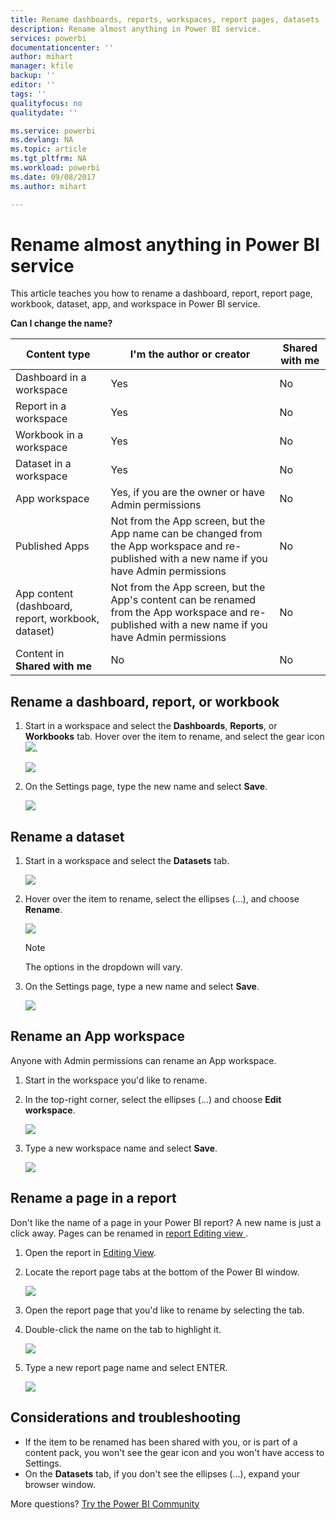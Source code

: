 ```yaml
---
title: Rename dashboards, reports, workspaces, report pages, datasets
description: Rename almost anything in Power BI service.
services: powerbi
documentationcenter: ''
author: mihart
manager: kfile
backup: ''
editor: ''
tags: ''
qualityfocus: no
qualitydate: ''

ms.service: powerbi
ms.devlang: NA
ms.topic: article
ms.tgt_pltfrm: NA
ms.workload: powerbi
ms.date: 09/08/2017
ms.author: mihart

---
```

# Rename almost anything in Power BI service
This article teaches you how to rename a dashboard, report, report page, workbook, dataset, app, and workspace in Power BI service.

**Can I change the name?**

| Content type | I'm the author or creator | Shared with me |
| --- | --- | --- |
| Dashboard in a workspace |Yes |No |
| Report in a workspace |Yes |No |
| Workbook in a workspace |Yes |No |
| Dataset in a workspace |Yes |No |
| App workspace |Yes, if you are the owner or have Admin permissions |No |
| Published Apps |Not from the App screen, but the App name can be changed from the App workspace and re-published with a new name if you have Admin permissions |No |
| App content (dashboard, report, workbook, dataset) |Not from the App screen, but the App's content can be renamed from the App workspace and re-published with a new name if you have Admin permissions |No |
| Content in **Shared with me** |No |No |

## Rename a dashboard, report, or workbook
1. Start in a workspace and select the **Dashboards**, **Reports**, or **Workbooks** tab. Hover over the item to rename, and select the gear icon ![](media/service-rename/powerbi-cog-icon.png).
   
   ![](media/service-rename/power-bi-workspace-dashboards.png)
2. On the Settings page, type the new name and select **Save**.
   
   ![](media/service-rename/power-bi-rename-dashboard2.png)

## Rename a dataset
1. Start in a workspace and select the **Datasets** tab.
   
   ![](media/service-rename/power-bi-ellipses.png)
2. Hover over the item to rename, select the ellipses (...), and choose **Rename**.  
   
      ![](media/service-rename/power-bi-rename-datasets.png)
   
   > [!NOTE]
   > The options in the dropdown will vary.
   > 
   > 
3. On the Settings page, type a new name and select **Save**.
   
     ![](media/service-rename/power-bi-rename.png)

## Rename an App workspace
Anyone with Admin permissions can rename an App workspace.

1. Start in the workspace you'd like to rename.
2. In the top-right corner, select the ellipses (...) and choose **Edit workspace**.  
   
    ![](media/service-rename/power-bi-edit-workspace.png)
3. Type a new workspace name and select **Save**.
   
   ![](media/service-rename/power-bi-workspace-rename.png)

## Rename a page in a report
Don't like the name of a page in your Power BI report?  A new name is just a click away. Pages can be renamed in [report Editing view ](service-interact-with-a-report-in-editing-view.md).

1. Open the report in [Editing View](service-reading-view-and-editing-view.md).
2. Locate the report page tabs at the bottom of the Power BI window.
   
    ![](media/service-rename/report-page-tabs-new.png)
3. Open the report page that you'd like to rename by selecting the tab.
4. Double-click the name on the tab to highlight it.  
   
    ![](media/service-rename/hilite-tab.png)
5. Type a new report page name and select ENTER.
   
    ![](media/service-rename/new-name.png)

## Considerations and troubleshooting
* If the item to be renamed has been shared with you, or is part of a content pack, you won't see the gear icon and you won't have access to Settings.
* On the **Datasets** tab, if you don't see the ellipses (...), expand your browser window.

More questions? [Try the Power BI Community](http://community.powerbi.com/)

